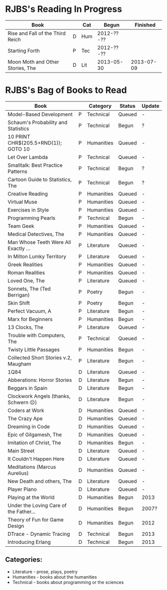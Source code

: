 
# RJBS's Reading In Progress

| **Book**                            |   | Cat | Begun      | Finished   |
|-------------------------------------|---|-----|------------|------------|
 Rise and Fall of the Third Reich     | D | Hum | 2012-??-?? |
 Starting Forth                       | P | Tec | 2012-??-?? |
 Moon Moth and Other Stories, The     | D | Lit | 2013-05-30 | 2013-07-09

# RJBS's Bag of Books to Read

| **Book**                            |   | Category   | Status | Update     |
|-------------------------------------|---|------------|--------|------------|
 Model-Based Development              | P | Technical  | Queued | -
 Schaum's Probability and Statistics  | P | Technical  | Begun  | ?
 10 PRINT CHR$(205.5+RND(1)); GOTO 10 | P | Humanities | Queued | -
 Let Over Lambda                      | P | Technical  | Queued | -
 Smalltalk: Best Practice Patterns    | P | Technical  | Begun  | ?
 Cartoon Guide to Statistics, The     | P | Technical  | Begun  | ?
 Creative Reading                     | P | Humanities | Queued | -
 Virtual Muse                         | P | Humanities | Queued | -
 Exercises in Style                   | P | Humanities | Queued | -
 Programming Pearls                   | P | Technical  | Begun  | -
 Team Geek                            | P | Humanities | Queued | -
 Medical Detectives, The              | P | Humanities | Queued | -
 Man Whose Teeth Were All Exactly …   | P | Literature | Queued | -
 In Milton Lumky Territory            | P | Literature | Queued | -
 Greek Realities                      | P | Humanities | Queued | -
 Roman Realities                      | P | Humanities | Queued | -
 Loved One, The                       | P | Literature | Queued | -
 Sonnets, The (Ted Berrigan)          | P | Poetry     | Begun  | -
 Skin Shift                           | P | Poetry     | Begun  | -
 Perfect Vacuum, A                    | P | Literature | Begun  | -
 Marx for Beginners                   | P | Humanities | Begun  | -
 13 Clocks, The                       | P | Literature | Queued | -
 Trouble with Computers, The          | P | Technical  | Queued | -
 Twisty Little Passages               | P | Humanities | Begun  | -
 Collected Short Stories v.2, Maugham | P | Literature | Begun  | -
 1Q84                                 | D | Literature | Queued | -
 Abberations: Horror Stories          | D | Literature | Begun  | -
 Beggars in Spain                     | D | Literature | Begun  | -
 Clockwork Angels (thanks, Schwern ☹) | D | Literature | Begun  | -
 Coders at Work                       | D | Humanities | Queued | -
 The Crazy Ape                        | D | Humanities | Queued | -
 Dreaming in Code                     | D | Humanities | Queued | -
 Epic of Gilgamesh, The               | D | Humanities | Queued | -
 Imitation of Christ, The             | D | Humanities | Begun  | -
 Main Street                          | D | Literature | Queued | -
 It Couldn't Happen Here              | D | Literature | Queued | -
 Meditations (Marcus Aurelius)        | D | Humanities | Queued | -
 New Death and others, The            | D | Literature | Queued | -
 Player Piano                         | D | Literature | Queued | -
 Playing at the World                 | D | Humanities | Begun  | 2013
 Under the Loving Care of the Father… | D | Humanities | Begun  | 2007?
 Theory of Fun for Game Design        | D | Humanities | Begun  | 2012
 DTrace - Dynamic Tracing             | D | Technical  | Begun  | 2013
 Introducing Erlang                   | D | Technical  | Begun  | 2013

## Categories:

* Literature - prose, plays, poetry
* Humanities - books about the humanities
* Technical  - books about programming or the sciences
